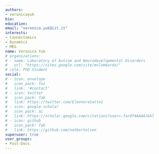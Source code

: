 ```yaml
---
authors:
- veronicayuk
bio:
education:
email: "veronica.yuk@iit.it"
interests:
- Connectomics
- Dynamics
- MEG
name: Veronica Yuk
# organizations:
# - name: Laboratory of Autism and Neurodevelopmental Disorders
#   url: "https://sites.google.com/site/mvlombardo/"
# role: PhD Student
social:
# - icon: envelope
#   icon_pack: fas
#   link: '#contact'
# - icon: twitter
#   icon_pack: fab
#   link: https://twitter.com/EleonoraSatta1
# - icon: google-scholar
#   icon_pack: ai
#   link: https://scholar.google.com/citations?user=-far8f4AAAAJ&hl
# - icon: github
#   icon_pack: fab
#   link: https://github.com/natbertelsen
superuser: true
user_groups:
- Post-Docs
---
```

